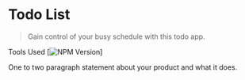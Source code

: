 # Todo List
> Gain control of your busy schedule with this todo app.

Tools Used
[![NPM Version][npm-image]]


One to two paragraph statement about your product and what it does.




<!-- Markdown link & img dfn's -->
[npm-image]: https://img.shields.io/npm/v/datadog-metrics.svg?style=flat-square
